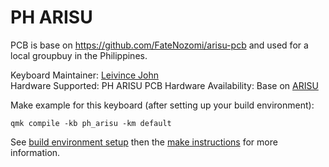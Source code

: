 # PH ARISU

PCB is base on https://github.com/FateNozomi/arisu-pcb
and used for a local groupbuy in the Philippines.

Keyboard Maintainer: [Leivince John](https://github.com/devinceble)  
Hardware Supported: PH ARISU PCB 
Hardware Availability: Base on [ARISU](https://github.com/FateNozomi/arisu-pcb)

Make example for this keyboard (after setting up your build environment):

    qmk compile -kb ph_arisu -km default

See [build environment setup](https://docs.qmk.fm/#/getting_started_build_tools) then the [make instructions](https://docs.qmk.fm/#/getting_started_make_guide) for more information.
